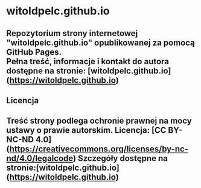 # witoldpelc.github.io
Repozytorium strony internetowej "witoldpelc.github.io" opublikowanej za pomocą GitHub Pages.  
Pełna treść, informacje i kontakt do autora dostępne na stronie: [witoldpelc.github.io] (https://witoldpelc.github.io)
---
## Licencja
Treść strony podlega ochronie prawnej na mocy ustawy o prawie autorskim.
Licencja: [CC BY-NC-ND 4.0] (https://creativecommons.org/licenses/by-nc-nd/4.0/legalcode)
Szczegóły dostępne na stronie:[witoldpelc.github.io] (https://witoldpelc.github.io)
---
